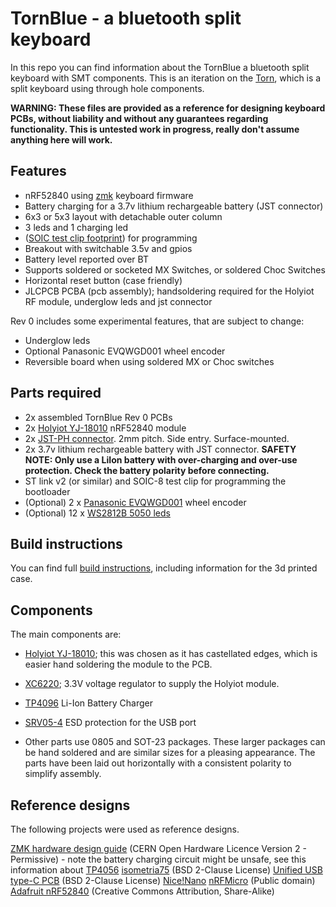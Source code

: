 ﻿# TornBlue - a bluetooth split keyboard

In this repo you can find information about the TornBlue a bluetooth split keyboard with SMT components. This is an iteration on the [Torn](https://github.com/rtitmuss/torn), which is a split keyboard using through hole components.

**WARNING: These files are provided as a reference for designing keyboard PCBs, without liability and without any guarantees regarding functionality. This is untested work in progress, really don't assume anything here will work.**

## Features

- nRF52840 using [zmk](https://zmk.dev/) keyboard firmware
- Battery charging for a 3.7v lithium rechargeable battery (JST connector)
- 6x3 or 5x3 layout with detachable outer column
- 3 leds and 1 charging led
-  ([SOIC test clip footprint](https://hackaday.com/2019/06/13/soicbite-a-program-debug-connector-for-an-soic-test-clip/)) for programming
- Breakout with switchable 3.5v and gpios
- Battery level reported over BT
- Supports soldered or socketed MX Switches, or soldered Choc Switches
- Horizontal reset button (case friendly) 
- JLCPCB PCBA (pcb assembly); handsoldering required for the Holyiot RF module, underglow leds and jst connector 

Rev 0 includes some experimental features, that are subject to change:

- Underglow leds 
- Optional Panasonic EVQWGD001 wheel encoder
- Reversible board when using soldered MX or Choc switches

## Parts required

- 2x assembled TornBlue Rev 0 PCBs
- 2x [Holyiot YJ-18010](https://www.aliexpress.com/item/32868002366.html) nRF52840 module
- 2x [JST-PH connector](https://www.electrokit.com/en/product/header-ph-2p-2mm-right-angle-smd/). 2mm pitch. Side entry. Surface-mounted.
- 2x 3.7v lithium rechargeable battery with JST connector. **SAFETY NOTE: Only use a LiIon battery with over-charging and over-use protection. Check the battery polarity before connecting.**
- ST link v2 (or similar) and SOIC-8 test clip for programming the bootloader
- (Optional) 2 x [Panasonic EVQWGD001](https://www.aliexpress.com/wholesale?catId=0&initiative_id=SB_20210830111528&SearchText=Panasonic+EVQWGD001) wheel encoder
- (Optional) 12 x [WS2812B 5050 leds](https://www.aliexpress.com/wholesale?catId=0&initiative_id=SB_20210830111716&SearchText=WS2812B)

## Build instructions

You can find full [build instructions](./build.md), including information for the 3d printed case.

## Components

The main components are:

- [Holyiot YJ-18010](http://www.holyiot.com/tp/2019042516322180424.pdf); this was chosen as it has castellated edges, which is easier hand soldering the module to the PCB.

- [XC6220](https://www.torexsemi.com/file/xc6220/XC6220.pdf); 3.3V voltage regulator to supply the Holyiot module.

- [TP4096](https://dlnmh9ip6v2uc.cloudfront.net/datasheets/Prototyping/TP4056.pdf) Li-Ion Battery Charger 

- [SRV05-4](https://www.onsemi.com/pdf/datasheet/srv05-4-d.pdf) ESD protection for the USB port
   
 - Other parts use 0805 and SOT-23 packages. These larger packages can be hand soldered and are similar sizes for a pleasing appearance. The parts have been laid out horizontally with a consistent polarity to simplify assembly.


## Reference designs

The following projects were used as reference designs.

[ZMK hardware design guide](https://github.com/ebastler/zmk-designguide) (CERN Open Hardware Licence Version 2 - Permissive) - note the battery charging circuit might be unsafe, see this information about [TP4056](https://www.best-microcontroller-projects.com/tp4056.html)
[isometria75](https://github.com/ebastler/isometria-75/tree/v2) (BSD 2-Clause License)
[Unified USB type-C PCB](https://github.com/ebastler/unified-usb-pcb) (BSD 2-Clause License)
[Nice!Nano](https://nicekeyboards.com/docs/nice-nano/pinout-schematic)
[nRFMicro](https://github.com/joric/nrfmicro/wiki) (Public domain)
[Adafruit nRF52840](https://learn.adafruit.com/introducing-the-adafruit-nrf52840-feather/downloads) (Creative Commons Attribution, Share-Alike)

